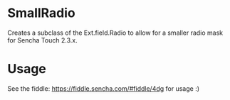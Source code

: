 SmallRadio
==========

Creates a subclass of the Ext.field.Radio to allow for a smaller radio mask for Sencha Touch 2.3.x.

Usage
=====
See the fiddle: https://fiddle.sencha.com/#fiddle/4dg for usage :)
